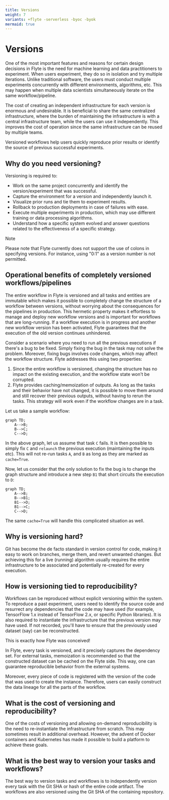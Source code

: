 ```yaml
---
title: Versions
weight: 7
variants: +flyte -serverless -byoc -byok
mermaid: true
---
```


# Versions

One of the most important features and reasons for certain design decisions in Flyte is the need for machine learning and data practitioners to experiment.
When users experiment, they do so in isolation and try multiple iterations.
Unlike traditional software, the users must conduct multiple experiments concurrently with different environments, algorithms, etc.
This may happen when multiple data scientists simultaneously iterate on the same workflow/pipeline.

The cost of creating an independent infrastructure for each version is enormous and undesirable.
It is beneficial to share the same centralized infrastructure, where the burden of maintaining the infrastructure is with a central infrastructure team,
while the users can use it independently. This improves the cost of operation since the same infrastructure can be reused by multiple teams.

Versioned workflows help users quickly reproduce prior results or identify the source of previous successful experiments.

## Why do you need versioning?

Versioning is required to:

* Work on the same project concurrently and identify the version/experiment that was successful.
* Capture the environment for a version and independently launch it.
* Visualize prior runs and tie them to experiment results.
* Rollback to production deployments in case of failures with ease.
* Execute multiple experiments in production, which may use different training or data processing algorithms.
* Understand how a specific system evolved and answer questions related to the effectiveness of a specific strategy.

> [!Note]
> Please note that Flyte currently does not support the use of colons in specifying versions.
> For instance, using "0:1" as a version number is not permitted.

## Operational benefits of completely versioned workflows/pipelines

The entire workflow in Flyte is versioned and all tasks and entities are immutable which makes it possible to completely change the structure of a workflow between versions, without worrying about the consequences for the pipelines in production.
This hermetic property makes it effortless to manage and deploy new workflow versions and is important for workflows that are long-running.
If a workflow execution is in progress and another new workflow version has been activated, Flyte guarantees that the execution of the old version continues unhindered.

Consider a scenario where you need to run all the previous executions if there's a bug to be fixed.
Simply fixing the bug in the task may not solve the problem.
Moreover, fixing bugs involves code changes, which may affect the workflow structure.
Flyte addresses this using two properties:

1. Since the entire workflow is versioned, changing the structure has no impact on the existing execution, and the workflow state won't be corrupted.
2. Flyte provides caching/memoization of outputs. As long as the tasks and their behavior have not changed, it is possible to move them around and still recover their previous outputs, without having to rerun the tasks. This strategy will work even if the workflow changes are in a task.

Let us take a sample workflow:

```mermaid
graph TD;
    A-->B;
    B-->C;
    C-->D;
```
In the above graph, let us assume that task `C` fails. It is then possible to simply fix `C` and `relaunch` the previous execution (maintaining the inputs etc). This will not re-run tasks `A`, and `B` as long as they are marked as `cache=True`.

Now, let us consider that the only solution to fix the bug is to change the graph structure and introduce a new step `B1` that short circuits the execution to `D`:

```mermaid
graph TD;
    A-->B;
    B-->B1;
    B1-->D;
    B1-->C;
    C-->D;
```

The same `cache=True` will handle this complicated situation as well.

## Why is versioning hard?

Git has become the de facto standard in version control for code, making it easy to work on branches, merge them, and revert unwanted changes.
But achieving this for a live (running) algorithm usually requires the entire infrastructure to be associated and potentially re-created for every execution.

## How is versioning tied to reproducibility?

Workflows can be reproduced without explicit versioning within the system.
To reproduce a past experiment, users need to identify the source code and resurrect any dependencies that the code may have used (for example, TensorFlow 1.x instead of TensorFlow 2.x, or specific Python libraries).
It is also required to instantiate the infrastructure that the previous version may have used. If not recorded, you'll have to ensure that the previously used dataset (say) can be reconstructed.

This is exactly how Flyte was conceived!

In Flyte, every task is versioned, and it precisely captures the dependency set. For external tasks, memoization is recommended so that the constructed dataset can be cached on the Flyte side. This way, one can guarantee reproducible behavior from the external systems.

Moreover, every piece of code is registered with the version of the code that was used to create the instance.
Therefore, users can easily construct the data lineage for all the parts of the workflow.

## What is the cost of versioning and reproducibility?

One of the costs of versioning and allowing on-demand reproducibility is the need to re-instantiate the infrastructure from scratch.
This may sometimes result in additional overhead.
However, the advent of Docker containers and Kubernetes has made it possible to build a platform to achieve these goals.

## What is the best way to version your tasks and workflows?

The best way to version tasks and workflows is to independently version every task with the Git SHA or hash of the entire code artifact.
The workflows are also versioned using the Git SHA of the containing repository.
